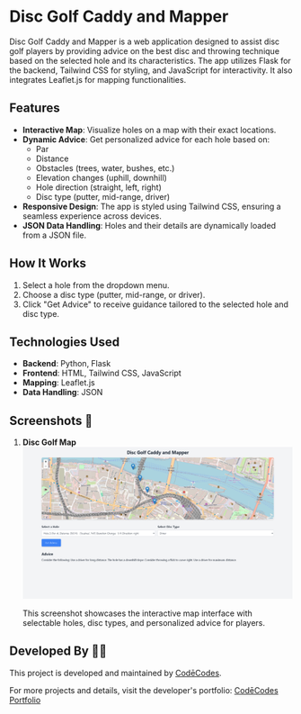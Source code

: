 # Disc Golf Caddy and Mapper

Disc Golf Caddy and Mapper is a web application designed to assist disc golf players by providing advice on the best disc and throwing technique based on the selected hole and its characteristics. The app utilizes Flask for the backend, Tailwind CSS for styling, and JavaScript for interactivity. It also integrates Leaflet.js for mapping functionalities.

## Features

- **Interactive Map**: Visualize holes on a map with their exact locations.
- **Dynamic Advice**: Get personalized advice for each hole based on:
  - Par
  - Distance
  - Obstacles (trees, water, bushes, etc.)
  - Elevation changes (uphill, downhill)
  - Hole direction (straight, left, right)
  - Disc type (putter, mid-range, driver)
- **Responsive Design**: The app is styled using Tailwind CSS, ensuring a seamless experience across devices.
- **JSON Data Handling**: Holes and their details are dynamically loaded from a JSON file.

## How It Works

1. Select a hole from the dropdown menu.
2. Choose a disc type (putter, mid-range, or driver).
3. Click "Get Advice" to receive guidance tailored to the selected hole and disc type.

## Technologies Used

- **Backend**: Python, Flask
- **Frontend**: HTML, Tailwind CSS, JavaScript
- **Mapping**: Leaflet.js
- **Data Handling**: JSON

## Screenshots 📸

1. **Disc Golf Map**  
   <img src="./screenshot1.png" alt="Disc Golf Map" width="600"/>

   This screenshot showcases the interactive map interface with selectable holes, disc types, and personalized advice for players.

## Developed By 👨‍💻

This project is developed and maintained by [CodēCodes](https://github.com/Cod-e-Codes). 

For more projects and details, visit the developer's portfolio: [CodēCodes Portfolio](https://www.cod-e-codes.com)